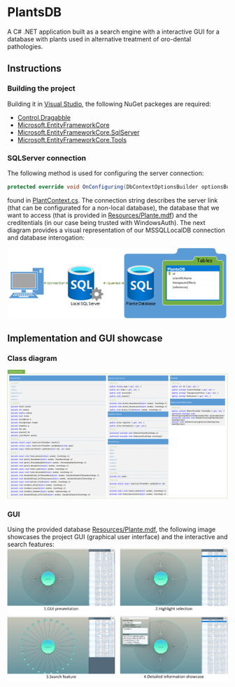 # PlantsDB
A C# .NET application built as a search engine with a interactive GUI for a database with plants used in alternative treatment of oro-dental pathologies.
## Instructions
### Building the project
Building it in [Visual Studio](https://visualstudio.microsoft.com/), the following NuGet packeges are required:
* [Control.Dragabble](https://github.com/intrueder/Control.Draggable)
* [Microsoft.EntityFrameworkCore](https://learn.microsoft.com/en-us/ef/core/)
* [Microsoft.EntityFrameworkCore.SqlServer](https://learn.microsoft.com/en-us/ef/core/)
* [Microsoft.EntityFrameworkCore.Tools](https://learn.microsoft.com/en-us/ef/core/)
### SQLServer connection
The following method is used for configuring the server connection:
```C#
protected override void OnConfiguring(DbContextOptionsBuilder optionsBuilder)
```
found in [PlantContext.cs](https://github.com/BorcaAlexandruMiron/PlantsDB/blob/master/Plants/Models/PlantContext.cs). The connection string describes the server link (that can be configurated for a non-local database), the database that we want to access (that is provided in [Resources/Plante.mdf](https://github.com/BorcaAlexandruMiron/PlantsDB/blob/master/Plants/Resources/Plante.mdf)) and the creditentials (in our case being trusted with WindowsAuth). The next diagram provides a visual representation of our MSSQLLocalDB connection and database interogation:

![alt text](Plants/Resources/SQLConnection.png "Connection")
## Implementation and GUI showcase
### Class diagram
![alt text](Plants/Resources/ClassDiagram.png "ClassDiagram")
### GUI 
Using the provided database [Resources/Plante.mdf](https://github.com/BorcaAlexandruMiron/PlantsDB/blob/master/Plants/Resources/Plante.mdf), the following image showcases the project GUI (graphical user interface) and the interactive and search features:
![alt text](Plants/Resources/GUI.png "GUI Showcase")
